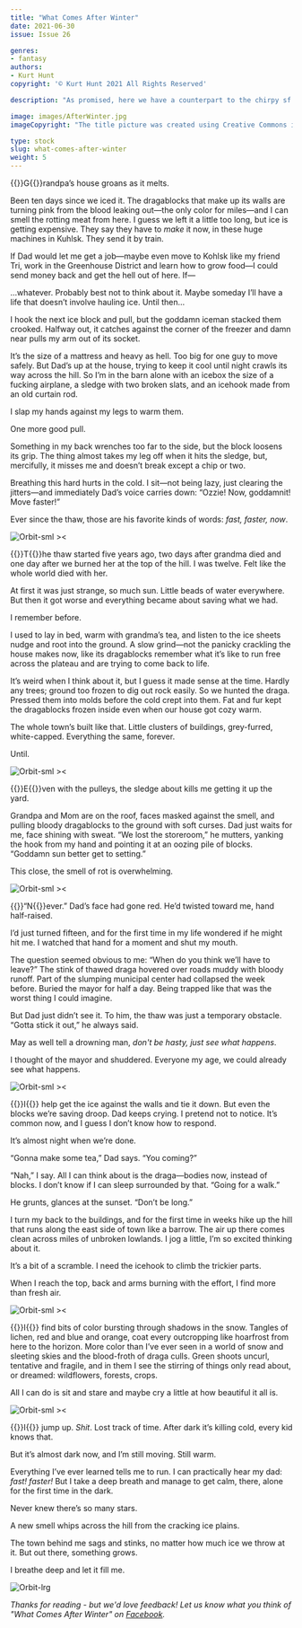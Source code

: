 ```yaml
---
title: "What Comes After Winter"
date: 2021-06-30
issue: Issue 26

genres:
- fantasy
authors:
- Kurt Hunt
copyright: '© Kurt Hunt 2021 All Rights Reserved'

description: "As promised, here we have a counterpart to the chirpy sf puh-pocalypse of 'Freewheeling'. Via another hard-working protagonist, Kurt Hunt's flash fantasy glimpses a moment of cultural and environmental transition that threatens to overturn an entire way of life. An ecological reckoning now seems an inevitable part of all our futures; maybe the extremes the real world will experience are not the same as these, but one way or another they will have to be accepted. Can we too find some positives in what lies ahead?"

image: images/AfterWinter.jpg
imageCopyright: "The title picture was created using Creative Commons images - many thanks to the following creators: [Curioso Photography](https://www.pexels.com/photo/scenic-view-of-snowy-mountainous-terrain-288097/), [Bessi](https://pixabay.com/photos/flower-white-beautiful-beauty-729513/), and [JillWellington](https://pixabay.com/photos/snowflakes-snow-bokeh-winter-1236247/)."

type: stock
slug: what-comes-after-winter
weight: 5
---
```


{{<glyph>}}G{{</glyph>}}randpa’s house groans as it melts.

Been ten days since we iced it. The dragablocks that make up its walls are turning pink from the blood leaking out—the only color for miles—and I can smell the rotting meat from here. I guess we left it a little too long, but ice is getting expensive. They say they have to *make* it now, in these huge machines in Kuhlsk. They send it by train.

If Dad would let me get a job—maybe even move to Kohlsk like my friend Tri, work in the Greenhouse District and learn how to grow food—I could send money back and get the hell out of here. If—

…whatever. Probably best not to think about it. Maybe someday I’ll have a life that doesn’t involve hauling ice. Until then…

I hook the next ice block and pull, but the goddamn iceman stacked them crooked. Halfway out, it catches against the corner of the freezer and damn near pulls my arm out of its socket.

It’s the size of a mattress and heavy as hell. Too big for one guy to move safely. But Dad’s up at the house, trying to keep it cool until night crawls its way across the hill. So I’m in the barn alone with an icebox the size of a fucking airplane, a sledge with two broken slats, and an icehook made from an old curtain rod.

I slap my hands against my legs to warm them.

One more good pull.

Something in my back wrenches too far to the side, but the block loosens its grip. The thing almost takes my leg off when it hits the sledge, but, mercifully, it misses me and doesn’t break except a chip or two.

Breathing this hard hurts in the cold. I sit—not being lazy, just clearing the jitters—and immediately Dad’s voice carries down: “Ozzie! Now, goddamnit! Move faster!”

Ever since the thaw, those are his favorite kinds of words: *fast, faster, now*.

![Orbit-sml ><](images/Orbit.svg)

{{<glyph>}}T{{</glyph>}}he thaw started five years ago, two days after grandma died and one day after we burned her at the top of the hill. I was twelve. Felt like the whole world died with her.

At first it was just strange, so much sun. Little beads of water everywhere. But then it got worse and everything became about saving what we had.

I remember before.

I used to lay in bed, warm with grandma’s tea, and listen to the ice sheets nudge and root into the ground. A slow grind—not the panicky crackling the house makes now, like its dragablocks remember what it’s like to run free across the plateau and are trying to come back to life.

It’s weird when I think about it, but I guess it made sense at the time. Hardly any trees; ground too frozen to dig out rock easily. So we hunted the draga. Pressed them into molds before the cold crept into them. Fat and fur kept the dragablocks frozen inside even when our house got cozy warm.

The whole town’s built like that. Little clusters of buildings, grey-furred, white-capped. Everything the same, forever.

Until.

![Orbit-sml ><](images/Orbit.svg)

{{<glyph>}}E{{</glyph>}}ven with the pulleys, the sledge about kills me getting it up the yard.

Grandpa and Mom are on the roof, faces masked against the smell, and pulling bloody dragablocks to the ground with soft curses. Dad just waits for me, face shining with sweat. “We lost the storeroom,” he mutters, yanking the hook from my hand and pointing it at an oozing pile of blocks. “Goddamn sun better get to setting.”

This close, the smell of rot is overwhelming.

![Orbit-sml ><](images/Orbit.svg)

{{<glyph>}}“N{{</glyph>}}ever.” Dad’s face had gone red. He’d twisted toward me, hand half-raised.

I’d just turned fifteen, and for the first time in my life wondered if he might hit me. I watched that hand for a moment and shut my mouth.

The question seemed obvious to me: “When do you think we’ll have to leave?” The stink of thawed draga hovered over roads muddy with bloody runoff. Part of the slumping municipal center had collapsed the week before. Buried the mayor for half a day. Being trapped like that was the worst thing I could imagine.

But Dad just didn’t see it. To him, the thaw was just a temporary obstacle. “Gotta stick it out,” he always said.

May as well tell a drowning man, *don't be hasty, just see what happens*.

I thought of the mayor and shuddered. Everyone my age, we could already see what happens.

![Orbit-sml ><](images/Orbit.svg)

{{<glyph>}}I{{</glyph>}} help get the ice against the walls and tie it down. But even the blocks we’re saving droop. Dad keeps crying. I pretend not to notice. It’s common now, and I guess I don’t know how to respond.

It’s almost night when we’re done.

“Gonna make some tea,” Dad says. “You coming?”

“Nah,” I say. All I can think about is the draga—bodies now, instead of blocks. I don’t know if I can sleep surrounded by that. “Going for a walk.”

He grunts, glances at the sunset. “Don’t be long.”

I turn my back to the buildings, and for the first time in weeks hike up the hill that runs along the east side of town like a barrow. The air up there comes clean across miles of unbroken lowlands. I jog a little, I’m so excited thinking about it.

It’s a bit of a scramble. I need the icehook to climb the trickier parts.

When I reach the top, back and arms burning with the effort, I find more than fresh air.

![Orbit-sml ><](images/Orbit.svg)

{{<glyph>}}I{{</glyph>}} find bits of color bursting through shadows in the snow. Tangles of lichen, red and blue and orange, coat every outcropping like hoarfrost from here to the horizon. More color than I’ve ever seen in a world of snow and sleeting skies and the blood-froth of draga culls. Green shoots uncurl, tentative and fragile, and in them I see the stirring of things only read about, or dreamed: wildflowers, forests, crops. 

All I can do is sit and stare and maybe cry a little at how beautiful it all is.

![Orbit-sml ><](images/Orbit.svg)

{{<glyph>}}I{{</glyph>}} jump up. *Shit*. Lost track of time. After dark it’s killing cold, every kid knows that.

But it’s almost dark now, and I’m still moving. Still warm.

Everything I’ve ever learned tells me to run. I can practically hear my dad: *fast! faster!* But I take a deep breath and manage to get calm, there, alone for the first time in the dark.

Never knew there’s so many stars.

A new smell whips across the hill from the cracking ice plains.

The town behind me sags and stinks, no matter how much ice we throw at it. But out there, something grows. 

I breathe deep and let it fill me.

![Orbit-lrg](images/Orbit.svg)

*Thanks for reading - but we'd love feedback! Let us know what you think of "What Comes After Winter" on [Facebook](https://www.facebook.com/MythaxisMagazine/posts/278304017423931).*

